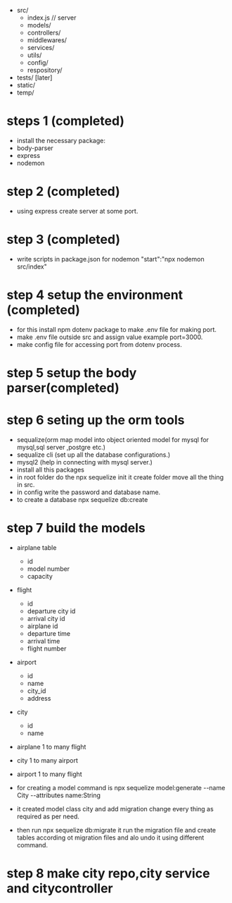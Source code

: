 - src/
     - index.js // server 
     - models/ 
     - controllers/ 
     - middlewares/ 
     - services/ 
     - utils/ 
     - config/ 
     - respository/ 
- tests/ [later] 
- static/ 
- temp/

# steps 1 (completed)
- install the necessary package:
 - body-parser
 - express
 - nodemon

# step 2 (completed)
- using express create server at some port.

# step 3 (completed)
- write scripts in package.json for nodemon
"start":"npx nodemon src/index"

# step 4 setup the environment (completed)
- for this install npm dotenv package to make .env file for making port.
- make .env file outside src and assign value example port=3000.
- make config file for accessing port from dotenv process.

# step 5 setup the body parser(completed)

# step 6 seting up the orm tools
- sequalize(orm map model into object oriented model for mysql for mysql,sql server ,postgre etc.)
- sequalize cli (set up all the database configurations.)
- mysql2 (help in connecting with mysql server.)
- install all this packages
- in root folder do the npx sequelize init it create   folder move all the thing in src.
- in config write the password and database name.
- to create a database npx sequelize db:create

# step 7 build the models
  - airplane table
    - id
    - model number
    - capacity
  - flight
    - id
    - departure city id
    - arrival city id
    - airplane id
    - departure time
    - arrival time
    - flight number
  - airport
    - id
    - name
    - city_id
    - address
  - city
    - id
    - name

  - airplane 1 to many flight
  - city    1 to many       airport
  - airport 1 to many flight
  - for creating a model command is npx sequelize model:generate --name City --attributes name:String
  - it created model class city and add migration change every thing as required as per need.
  - then run npx sequelize db:migrate it run the migration file and create tables according ot migration files and alo undo it using different command.

  # step 8 make city repo,city service and citycontroller
  
    





